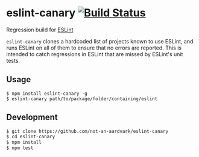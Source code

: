 # eslint-canary [![Build Status](https://travis-ci.org/not-an-aardvark/eslint-canary.svg?branch=master)](https://travis-ci.org/not-an-aardvark/eslint-canary)

Regression build for [ESLint](https://github.com/eslint/eslint)

`eslint-canary` clones a hardcoded list of projects known to use ESLint, and runs ESLint on all of them to ensure that no errors are reported. This is intended to catch regressions in ESLint that are missed by ESLint's unit tests.

## Usage

```
$ npm install eslint-canary -g
$ eslint-canary path/to/package/folder/containing/eslint
```

## Development

```bash
$ git clone https://github.com/not-an-aardvark/eslint-canary
$ cd eslint-canary
$ npm install
$ npm test
```
